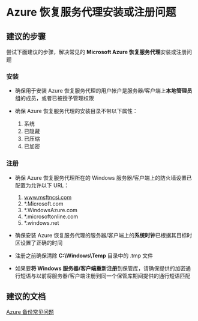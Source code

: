 <properties
    pageTitle="Azure Recovery Services Agent installation or registration issues"
    description="Azure 恢复服务代理安装或注册问题"
    service="microsoft.recoveryservices"
    resource="vaults"
    authors="saurabhsensharma"
    displayOrder="4"
    selfHelpType="resource"
    supportTopicIds="32447374"
    resourceTags=""
    productPesIds="15207"
    cloudEnvironments="public"
/>


# Azure 恢复服务代理安装或注册问题

## **建议的步骤**
尝试下面建议的步骤，解决常见的 **Microsoft Azure 恢复服务代理**安装或注册问题

### **安装**
* 确保用于安装 Azure 恢复服务代理的用户帐户是服务器/客户端上**本地管理员**组的成员，或者已被授予管理权限

* 确保 Azure 恢复服务代理的安装目录不带以下属性：<br>
    1. 系统
    2. 已隐藏
    3. 已压缩
    4. 已加密

### **注册**
* 确保 Azure 恢复服务代理所在的 Windows 服务器/客户端上的防火墙设置已配置为允许以下 URL： <br>
    1. www.msftncsi.com
    2. *.Microsoft.com
    3. *.WindowsAzure.com
    4. *.microsoftonline.com
    5. *.windows.net

* 确保安装 Azure 恢复服务代理的服务器/客户端上的**系统时钟**已根据其目标时区设置了正确的时间

* 注册之前确保清除 **C:\Windows\Temp** 目录中的 .tmp 文件

* 如果要**将 Windows 服务器/客户端重新注册**到保管库，请确保提供的加密通行短语与以前将服务器/客户端注册到同一个保管库期间提供的通行短语匹配
 
## **建议的文档**
[Azure 备份常见问题](https://azure.microsoft.com/documentation/articles/backup-azure-backup-faq/)<br>





<!--HONumber=Sep16_HO3-->


